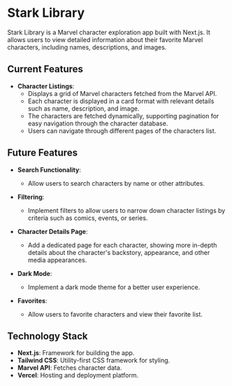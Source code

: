 # Stark Library

Stark Library is a Marvel character exploration app built with Next.js. It allows users to view detailed information about their favorite Marvel characters, including names, descriptions, and images.

## Current Features

- **Character Listings**: 
  - Displays a grid of Marvel characters fetched from the Marvel API.
  - Each character is displayed in a card format with relevant details such as name, description, and image.
  - The characters are fetched dynamically, supporting pagination for easy navigation through the character database.
  - Users can navigate through different pages of the characters list.

## Future Features

- **Search Functionality**:
  - Allow users to search characters by name or other attributes.
  
- **Filtering**:
  - Implement filters to allow users to narrow down character listings by criteria such as comics, events, or series.

- **Character Details Page**:
  - Add a dedicated page for each character, showing more in-depth details about the character's backstory, appearance, and other media appearances.

- **Dark Mode**:
  - Implement a dark mode theme for a better user experience.

- **Favorites**:
  - Allow users to favorite characters and view their favorite list.

## Technology Stack

- **Next.js**: Framework for building the app.
- **Tailwind CSS**: Utility-first CSS framework for styling.
- **Marvel API**: Fetches character data.
- **Vercel**: Hosting and deployment platform.